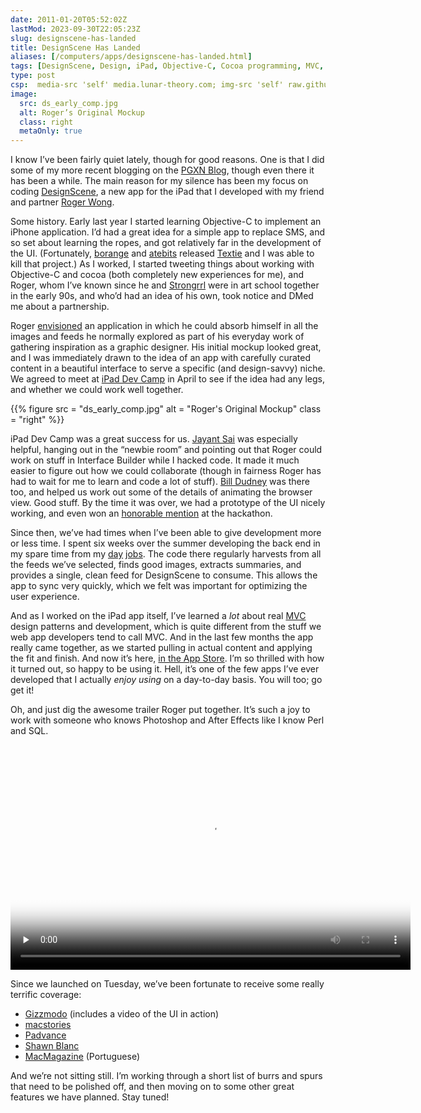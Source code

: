 ```yaml
--- 
date: 2011-01-20T05:52:02Z
lastMod: 2023-09-30T22:05:23Z
slug: designscene-has-landed
title: DesignScene Has Landed
aliases: [/computers/apps/designscene-has-landed.html]
tags: [DesignScene, Design, iPad, Objective-C, Cocoa programming, MVC, Roger Wong]
type: post
csp:  media-src 'self' media.lunar-theory.com; img-src 'self' raw.githubusercontent.com
image:
  src: ds_early_comp.jpg
  alt: Roger’s Original Mockup
  class: right
  metaOnly: true
---
```


I know I’ve been fairly quiet lately, though for good reasons. One is that I did
some of my more recent blogging on the [PGXN Blog], though even there it has
been a while. The main reason for my silence has been my focus on coding
[DesignScene], a new app for the iPad that I developed with my friend and
partner [Roger Wong].

Some history. Early last year I started learning Objective-C to implement an
iPhone application. I’d had a great idea for a simple app to replace SMS, and so
set about learning the ropes, and got relatively far in the development of the
UI. (Fortunately, [borange] and [atebits] released [Textie] and I was able to
kill that project.) As I worked, I started tweeting things about working with
Objective-C and cocoa (both completely new experiences for me), and Roger, whom
I’ve known since he and [Strongrrl] were in art school together in the early
90s, and who’d had an idea of his own, took notice and DMed me about a
partnership.

Roger [envisioned] an application in which he could absorb himself in all the
images and feeds he normally explored as part of his everyday work of gathering
inspiration as a graphic designer. His initial mockup looked great, and I was
immediately drawn to the idea of an app with carefully curated content in a
beautiful interface to serve a specific (and design-savvy) niche. We agreed to
meet at [iPad Dev Camp] in April to see if the idea had any legs, and whether we
could work well together.

{{% figure
  src   = "ds_early_comp.jpg"
  alt   = "Roger's Original Mockup"
  class = "right"
%}}

iPad Dev Camp was a great success for us. [Jayant Sai] was especially helpful,
hanging out in the “newbie room” and pointing out that Roger could work on stuff
in Interface Builder while I hacked code. It made it much easier to figure out
how we could collaborate (though in fairness Roger has had to wait for me to
learn and code a lot of stuff). [Bill Dudney] was there too, and helped us work
out some of the details of animating the browser view. Good stuff. By the time
it was over, we had a prototype of the UI nicely working, and even won an
[honorable mention] at the hackathon.

Since then, we’ve had times when I’ve been able to give development more or less
time. I spent six weeks over the summer developing the back end in my spare time
from my [day][] [jobs]. The code there regularly harvests from all the feeds
we’ve selected, finds good images, extracts summaries, and provides a single,
clean feed for DesignScene to consume. This allows the app to sync very quickly,
which we felt was important for optimizing the user experience.

And as I worked on the iPad app itself, I’ve learned a *lot* about real [MVC]
design patterns and development, which is quite different from the stuff we web
app developers tend to call MVC. And in the last few months the app really came
together, as we started pulling in actual content and applying the fit and
finish. And now it’s here, [in the App Store]. I’m so thrilled with how it
turned out, so happy to be using it. Hell, it’s one of the few apps I’ve ever
developed that I actually *enjoy using* on a day-to-day basis. You will too; go
get it!

Oh, and just dig the awesome trailer Roger put together. It’s such a joy to work
with someone who knows Photoshop and After Effects like I know Perl and SQL.

<video controls width="640" height="360" x-webkit-airplay="allow" webkit-playsinline="" preload="none" poster="https://raw.githubusercontent.com/lunar-theory/designsceneapp.com/c199ec3d40a11a4a559d31df4a1e995ee1220b8d/res/ds_video_poster.jpg">
  <source src="https://media.lunar-theory.com/DesignScene/DesignScene_Trailer_v2_640x360.mp4" type="video/mp4" />
	<source src="https://media.lunar-theory.com/DesignScene/DesignScene_Trailer_v2_640x360.webm" type="video/webm" />
	<source src="https://media.lunar-theory.com/DesignScene/DesignScene_Trailer_v2_640x360.ogv" type="video/ogg" />
</video>

Since we launched on Tuesday, we’ve been fortunate to receive some really
terrific coverage:

-   [Gizzmodo][] (includes a video of the UI in action)
-   [macstories]
-   [Padvance]
-   [Shawn Blanc]
-   [MacMagazine][] (Portuguese)

And we’re not sitting still. I’m working through a short list of burrs and spurs
that need to be polished off, and then moving on to some other great features we
have planned. Stay tuned!

  [PGXN Blog]: https://blog.pgxn.org/
  [DesignScene]: http://www.designsceneapp.com/
  [Roger Wong]: https://rogerwong.me/
  [borange]: https://twitter.com/borange
  [atebits]: https://twitter.com/atebits
  [Textie]: https://www.textie.me
  [Strongrrl]: http://www.strongrrl.com/
  [envisioned]: https://web.archive.org/web/20110131000632/http://www.lunarboy.com/blog/post/introducing-designscene-app-for-ipad/
  [iPad Dev Camp]: http://www.iosdevcamp.org/
  [Jayant Sai]: https://twitter.com/j6y6nt
  [Bill Dudney]: https://web.archive.org/web/20110123194640/http://bill.dudney.net/roller/objc/
  [honorable mention]: http://www.iosdevcamp.org/2010/04/18/quick-list-of-hackathon-winners/
  [day]: https://kineticode.com/
  [jobs]: https://www.pgexperts.com/
  [MVC]: https://en.wikipedia.org/wiki/Model%E2%80%93View%E2%80%93Controller
    "Wikipedia: “Model-View-Controller”"
  [in the App Store]: https://web.archive.org/web/20110125072110/http://itunes.apple.com/us/app/designscene/id412753716?mt=8
  [Gizzmodo]: https://www.gizmodo.com.au/2011/01/designscene-for-ipad-is-the-21st-century-muse/
    "DesignScene for iPad Is the 21st Century Muse"
  [macstories]: https://www.macstories.net/reviews/designscene-an-inspiration-browser-for-graphic-designers/
    "DesignScene: An Inspiration Browser For Graphic Design"
  [Padvance]: http://www.padvance.com/story/new-app-a-day-designscene
    "New App a Day: DesignScene"
  [Shawn Blanc]: https://shawnblanc.net/2011/01/designscene/ "DesignScene"
  [MacMagazine]: https://macmagazine.com.br/post/2011/01/19/precisando-de-inspiracao-voce-pode-encontra-la-no-seu-ipad-com-o-designscene/
    "Precisando de inspiração? Você pode encontrá-la no seu iPad, com o DesignScene"
